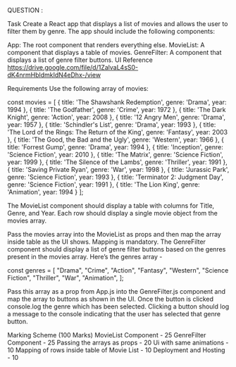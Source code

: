 QUESTION :  

Task Create a React app that displays a list of movies and allows the user to filter them by genre. The app should include the following components:

App: The root component that renders everything else. MovieList: A component that displays a table of movies. GenreFilter: A component that displays a list of genre filter buttons. UI Reference https://drive.google.com/file/d/1ZalvaL4sS0-dK4nrmHbldmkIdN4eDhx-/view

Requirements Use the following array of movies:

const movies = [ { title: 'The Shawshank Redemption', genre: 'Drama', year: 1994 }, { title: 'The Godfather', genre: 'Crime', year: 1972 }, { title: 'The Dark Knight', genre: 'Action', year: 2008 }, { title: '12 Angry Men', genre: 'Drama', year: 1957 }, { title: 'Schindler's List', genre: 'Drama', year: 1993 }, { title: 'The Lord of the Rings: The Return of the King', genre: 'Fantasy', year: 2003 }, { title: 'The Good, the Bad and the Ugly', genre: 'Western', year: 1966 }, { title: 'Forrest Gump', genre: 'Drama', year: 1994 }, { title: 'Inception', genre: 'Science Fiction', year: 2010 }, { title: 'The Matrix', genre: 'Science Fiction', year: 1999 }, { title: 'The Silence of the Lambs', genre: 'Thriller', year: 1991 }, { title: 'Saving Private Ryan', genre: 'War', year: 1998 }, { title: 'Jurassic Park', genre: 'Science Fiction', year: 1993 }, { title: 'Terminator 2: Judgment Day', genre: 'Science Fiction', year: 1991 }, { title: 'The Lion King', genre: 'Animation', year: 1994 } ];

The MovieList component should display a table with columns for Title, Genre, and Year. Each row should display a single movie object from the movies array.

Pass the movies array into the MovieList as props and then map the array inside table as the UI shows. Mapping is mandatory. The GenreFilter component should display a list of genre filter buttons based on the genres present in the movies array. Here’s the genres array -

const genres = [ "Drama", "Crime", "Action", "Fantasy", "Western", "Science Fiction", "Thriller", "War", "Animation", ];

Pass this array as a prop from App.js into the GenreFilter.js component and map the array to buttons as shown in the UI. Once the button is clicked console.log the genre which has been selected. Clicking a button should log a message to the console indicating that the user has selected that genre button.

Marking Scheme (100 Marks) MovieList Component - 25 GenreFilter Component - 25 Passing the arrays as props - 20 Ui with same animations - 10 Mapping of rows inside table of Movie List - 10 Deployment and Hosting - 10
